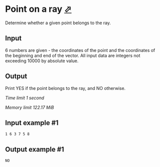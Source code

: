 # Point on a ray [⬀](https://www.e-olymp.com/en/contests/9009/problems/78062)

Determine whether a given point belongs to the ray.

## Input

6 numbers are given - the coordinates of the point and the coordinates of the beginning and end of the vector. All input data are integers not exceeding 10000 by absolute value.

## Output

Print YES if the point belongs to the ray, and NO otherwise.

_Time limit 1 second_

_Memory limit 122.17 MiB_

## Input example #1
```
1 6 3 7 5 8
```

## Output example #1
```
NO
```
